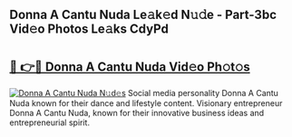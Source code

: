 ## Donna A Cantu Nuda Le𝚊k𝚎d N𝚞𝚍e - Part-3bc Vid𝚎o Photos Le𝚊ks CdyPd

# <h2><a href="http://fbfcmzx.evod.top/?m=Donna+A+Cantu+Nuda">🔗 👉🔴 Donna A Cantu Nuda Vid𝚎o Ph𝚘t𝚘s</a></h2>

[![Donna A Cantu Nuda N𝚞d𝚎s](https://i.imgur.com/8V9OHl7.gif)](http://fbfcmzx.evod.top/?m=Donna+A+Cantu+Nuda)
Social media personality Donna A Cantu Nuda known for their dance and lifestyle content. Visionary entrepreneur Donna A Cantu Nuda, known for their innovative business ideas and entrepreneurial spirit. 
